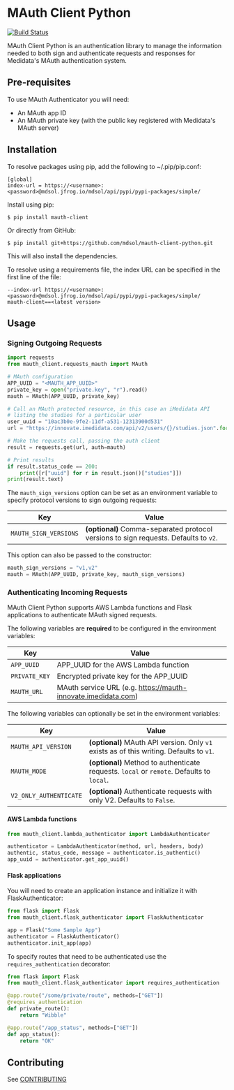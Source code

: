 # MAuth Client Python
[![Build
Status](https://travis-ci.com/mdsol/mauth-client-python.svg?token=YCqgqZjJBpwz6GCprYaV&branch=develop)](https://travis-ci.com/mdsol/mauth-client-python)

MAuth Client Python is an authentication library to manage the information needed to both sign and authenticate requests and responses for Medidata's MAuth authentication system.


## Pre-requisites

To use MAuth Authenticator you will need:

* An MAuth app ID
* An MAuth private key (with the public key registered with Medidata's MAuth server)


## Installation

To resolve packages using pip, add the following to ~/.pip/pip.conf:
```
[global]
index-url = https://<username>:<password>@mdsol.jfrog.io/mdsol/api/pypi/pypi-packages/simple/
```

Install using pip:
```
$ pip install mauth-client
```

Or directly from GitHub:
```
$ pip install git+https://github.com/mdsol/mauth-client-python.git
```

This will also install the dependencies.

To resolve using a requirements file, the index URL can be specified in the first line of the file:
```
--index-url https://<username>:<password>@mdsol.jfrog.io/mdsol/api/pypi/pypi-packages/simple/
mauth-client==<latest version>
```

## Usage

### Signing Outgoing Requests

```python
import requests
from mauth_client.requests_mauth import MAuth

# MAuth configuration
APP_UUID = "<MAUTH_APP_UUID>"
private_key = open("private.key", "r").read()
mauth = MAuth(APP_UUID, private_key)

# Call an MAuth protected resource, in this case an iMedidata API
# listing the studies for a particular user
user_uuid = "10ac3b0e-9fe2-11df-a531-12313900d531"
url = "https://innovate.imedidata.com/api/v2/users/{}/studies.json".format(user_uuid)

# Make the requests call, passing the auth client
result = requests.get(url, auth=mauth)

# Print results
if result.status_code == 200:
    print([r["uuid"] for r in result.json()["studies"]])
print(result.text)
```

The `mauth_sign_versions` option can be set as an environment variable to specify protocol versions to sign outgoing requests:

| Key                   | Value                                                                                |
| --------------------- | ------------------------------------------------------------------------------------ |
| `MAUTH_SIGN_VERSIONS` | **(optional)** Comma-separated protocol versions to sign requests. Defaults to `v2`. |

This option can also be passed to the constructor:

```python
mauth_sign_versions = "v1,v2"
mauth = MAuth(APP_UUID, private_key, mauth_sign_versions)
```


### Authenticating Incoming Requests

MAuth Client Python supports AWS Lambda functions and Flask applications to authenticate MAuth signed requests.

The following variables are **required** to be configured in the environment variables:

| Key            | Value                                                         |
| -------------- | ------------------------------------------------------------- |
| `APP_UUID`     | APP_UUID for the AWS Lambda function                          |
| `PRIVATE_KEY`  | Encrypted private key for the APP_UUID                        |
| `MAUTH_URL`    | MAuth service URL (e.g. https://mauth-innovate.imedidata.com) |


The following variables can optionally be set in the environment variables:

| Key                    | Value                                                                                     |
| ---------------------- | ----------------------------------------------------------------------------------------- |
| `MAUTH_API_VERSION`    | **(optional)** MAuth API version. Only `v1` exists as of this writing. Defaults to `v1`.  |
| `MAUTH_MODE`           | **(optional)** Method to authenticate requests. `local` or `remote`. Defaults to `local`. |
| `V2_ONLY_AUTHENTICATE` | **(optional)** Authenticate requests with only V2. Defaults to `False`.                   |


#### AWS Lambda functions

```python
from mauth_client.lambda_authenticator import LambdaAuthenticator

authenticator = LambdaAuthenticator(method, url, headers, body)
authentic, status_code, message = authenticator.is_authentic()
app_uuid = authenticator.get_app_uuid()
```

#### Flask applications

You will need to create an application instance and initialize it with FlaskAuthenticator:

```python
from flask import Flask
from mauth_client.flask_authenticator import FlaskAuthenticator

app = Flask("Some Sample App")
authenticator = FlaskAuthenticator()
authenticator.init_app(app)
```

To specify routes that need to be authenticated use the `requires_authentication` decorator:

```python
from flask import Flask
from mauth_client.flask_authenticator import requires_authentication

@app.route("/some/private/route", methods=["GET"])
@requires_authentication
def private_route():
    return "Wibble"

@app.route("/app_status", methods=["GET"])
def app_status():
    return "OK"
```


## Contributing

See [CONTRIBUTING](CONTRIBUTING.md)
